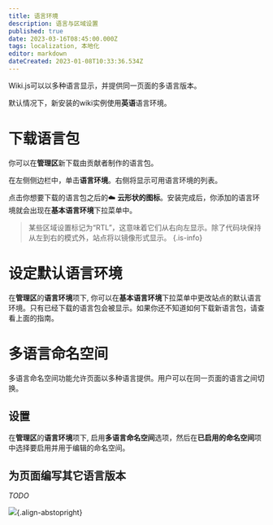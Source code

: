 ```yaml
---
title: 语言环境
description: 语言与区域设置
published: true
date: 2023-03-16T08:45:00.000Z
tags: localization, 本地化
editor: markdown
dateCreated: 2023-01-08T10:33:36.534Z
---
```


Wiki.js可以以多种语言显示，并提供同一页面的多语言版本。

默认情况下，新安装的wiki实例使用**英语**语言环境。

# 下载语言包

你可以在**管理区**新下载由贡献者制作的语言包。

在左侧侧边栏中，单击**语言环境**。右侧将显示可用语言环境的列表。

点击你想要下载的语言包之后的:cloud: **云形状的图标**。安装完成后，你添加的语言环境就会出现在**基本语言环境**下拉菜单中。

> 某些区域设置标记为“RTL”，这意味着它们从右向左显示。除了代码块保持从左到右的模式外，站点将以镜像形式显示。
{.is-info}

# 设定默认语言环境

在**管理区**的**语言环境**项下, 你可以在**基本语言环境**下拉菜单中更改站点的默认语言环境。只有已经下载的语言包会被显示。如果你还不知道如何下载新语言包，请查看上面的指南。

# 多语言命名空间

多语言命名空间功能允许页面以多种语言提供。用户可以在同一页面的语言之间切换。

## 设置

在**管理区**的**语言环境**项下, 启用**多语言命名空间**选项，然后在**已启用的命名空间**项中选择要启用并用于编辑的命名空间。

## 为页面编写其它语言版本

*TODO*

![](https://a.icons8.com/iibZglhT/6vMKCI/svg.svg){.align-abstopright}